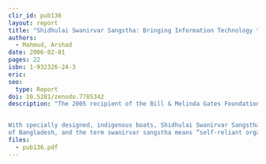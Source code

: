 ```yaml
---
clir_id: pub136
layout: report
title: "Shidhulai Swanirvar Sangstha: Bringing Information Technology to Rural Bangladesh by Boat"
authors: 
  - Mahmud, Arshad
date: 2006-02-01
pages: 22
isbn: 1-932326-24-3
eric:
seo:
  type: Report
doi: 10.5281/zenodo.7785342
description: "The 2005 recipient of the Bill & Melinda Gates Foundation Access to Learning Award overcame the challenge that the ecosystem of Bangladesh poses and found a way to deliver information technology to residents of some of that country’s flood-prone areas.


With specially designed, indigenous boats, Shidhulai Swanirvar Sangstha is using cellular technology and solar power to provide Internet access and online training to thousands of rural residents. Shidhulai is the name of a village in the Natore district
of Bangladesh, and the term swanirvar sangstha means “self-reliant organization.” This report is a case study of of how Shidhulai Swanirvar Sangstha approached formidable obstacles and documents the overall success of the project."
files:
  - pub136.pdf
---
```

